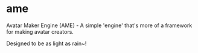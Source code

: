 # ame
Avatar Maker Engine (AME) - A simple 'engine' that's more of a framework for making avatar creators.

Designed to be as light as rain~!